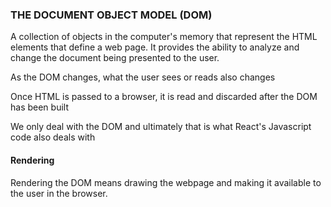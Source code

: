### THE DOCUMENT OBJECT MODEL (DOM)
A collection of objects in the computer's memory that represent the HTML
elements that define a web page. It provides the ability to analyze and change
the document being presented to the user.

As the DOM changes, what the user sees or reads also changes

Once HTML is passed to a browser, it is read and discarded after the DOM has
been built

We only deal with the DOM and ultimately that is what React's Javascript code
also deals with

#### Rendering
Rendering the DOM means drawing the webpage and making it available to the user in the browser.
